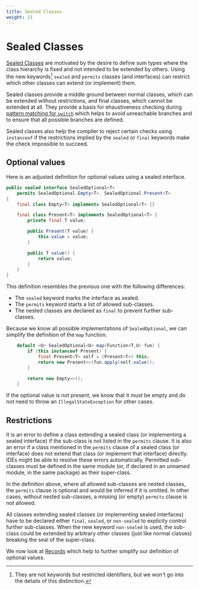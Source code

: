 ```yaml
---
title: Sealed Classes
weight: 21
---
```


# Sealed Classes

[Sealed Classes](https://openjdk.java.net/jeps/409)
are motivated by the desire to define sum types
where the class hierarchy is fixed 
and not intended to be extended by others.
Using the new keywords[^keywords] `sealed` and `permits`
classes (and interfaces) can restrict
which other classes can extend (or implement) them.

[^keywords]: They are not keywords but restricted identifiers,
but we won't go into the details of this distinction.

Sealed classes provide a middle ground between normal classes,
which can be extended without restrictions,
and final classes, which cannot be extended at all.
They provide a basis for ehaustiveness checking during
[pattern matching for `switch`](../switchpatterns)
which helps to avoid unreachable branches
and to ensure that all possible branches are defined.

Sealed classes also help the compiler to reject certain checks using `instanceof`
if the restrictions implied by the `sealed` or `final` keywords
make the check impossible to succeed.

## Optional values

Here is an adjusted definition for optional values using a sealed interface.

```java
public sealed interface SealedOptional<T>
    permits SealedOptional.Empty<T>, SealedOptional.Present<T>
{
    final class Empty<T> implements SealedOptional<T> {}

    final class Present<T> implements SealedOptional<T> {
        private final T value;

        public Present(T value) {
            this.value = value;
        }

        public T value() {
            return value;
        }
    }
}
```

This definition resembles the previous one with the following differences:
  * The `sealed` keyword marks the interface as sealed.
  * The `permits` keyword starts a list of allowed sub-classes.
  * The nested classes are declared as `final` to prevent further sub-classes.

Because we know all possible implementations of `SealedOptional`,
we can simplify the definition of the `map` function.

```java
    default <U> SealedOptional<U> map(Function<T,U> fun) {
        if (this instanceof Present) {
            final Present<T> self = (Present<T>) this;
            return new Present<>(fun.apply(self.value));
        }

        return new Empty<>();
    }
```

If the optional value is not present, we know that it must be empty
and do not need to throw an `IllegalStateException` for other cases.

## Restrictions

It is an error to define a class extending a sealed class
(or implementing a sealed interface)
if the sub-class is not listed in the `permits` clause.
It is also an error 
if a class mentioned in the `permits` clause of a sealed class (or interface)
does not extend that class (or implement that interface) directly.
IDEs might be able to resolve these errors automatically.
Permitted sub-classes must be defined in the same module
(or, if declared in an unnamed module, in the same package)
as their super-class.

In the definition above, where all allowed sub-classes are nested classes,
the `permits` clause is optional and would be inferred if it is omitted.
In other cases, without nested sub-classes, 
a missing (or empty) `permits` clause is not allowed.

All classes extending sealed classes (or implementing sealed interfaces)
have to be declared either `final`, `sealed`, or `non-sealed`
to explicity control further sub-classes.
When the new keyword `non-sealed` is used, 
the sub-class could be extended by arbitrary other classes
(just like normal classes)
breaking the seal of the super-class.

We now look at [Records](../records) 
which help to further simplify our definition of optional values.
